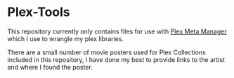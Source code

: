 # Plex-Tools

This repository currently only contains files for use with [Plex Meta Manager](https://github.com/meisnate12/Plex-Meta-Manager) which I use to wrangle my plex libraries.

There are a small number of movie posters used for Plex Collections included in this repository, I have done my best to provide links to the artist and where I found the poster.